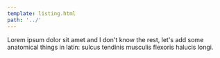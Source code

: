 ```yaml
---
template: listing.html
path: '../'
---
```


Lorem ipsum dolor sit amet and I don't know the rest, let's add some anatomical things in latin: sulcus tendinis musculis flexoris halucis longi.